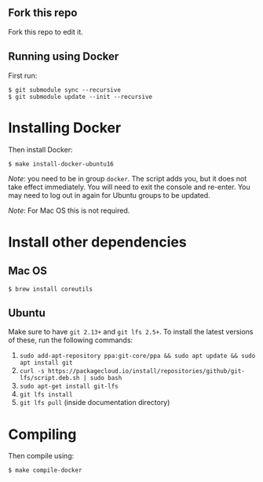 ## Fork this repo

Fork this repo to edit it.


## Running using Docker

First run:

    $ git submodule sync --recursive
    $ git submodule update --init --recursive

# Installing Docker

Then install Docker:

    $ make install-docker-ubuntu16


*Note*: you need to be in group `docker`. The script adds you, but it does not take effect immediately. You will need to exit the console and re-enter. You may need to log out in again for Ubuntu groups to be updated.

*Note*: For Mac OS this is not required.

# Install other dependencies

## Mac OS

    $ brew install coreutils

## Ubuntu

Make sure to have `git 2.13+` and `git lfs 2.5+`. 
To install the latest versions of these, run the following commands:

1. `sudo add-apt-repository ppa:git-core/ppa && sudo apt update && sudo apt install git`
2. `curl -s https://packagecloud.io/install/repositories/github/git-lfs/script.deb.sh | sudo bash`
3. `sudo apt-get install git-lfs`
4. `git lfs install`
5. `git lfs pull` (inside documentation directory)

# Compiling

Then compile using:

    $ make compile-docker